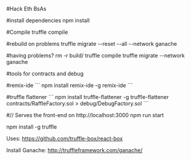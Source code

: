#Hack Eth BsAs

#install dependencies
npm install

#Compile
truffle compile

#rebuild on problems
truffle migrate --reset --all --network ganache

#having problems?
rm -r build/
truffle compile
truffle migrate --network ganache

#tools for contracts and debug

#remix-ide
´´´
npm install remix-ide -g
remix-ide
´´´

#truffle flattener 
´´´
npm install truffle-flattener -g
truffle-flattener contracts/RaffleFactory.sol > debug/DebugFactory.sol
´´´


#// Serves the front-end on http://localhost:3000
npm run start

npm install -g truffle

Uses:
https://github.com/truffle-box/react-box

Install Ganache:
http://truffleframework.com/ganache/

